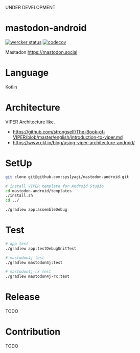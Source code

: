 
UNDER DEVELOPMENT

# mastodon-android

[![wercker status](https://app.wercker.com/status/f1349138cc7a3c6ba5275ee2136560ed/s/master "wercker status")](https://app.wercker.com/project/byKey/f1349138cc7a3c6ba5275ee2136560ed)
[![codecov](https://codecov.io/gh/sys1yagi/mastodon-android/branch/master/graph/badge.svg)](https://codecov.io/gh/sys1yagi/mastodon-android)

Mastadon  https://mastodon.social

# Language

Kotlin

# Architecture

VIPER Architecture like.

- https://github.com/strongself/The-Book-of-VIPER/blob/master/english/introduction-to-viper.md
- https://www.ckl.io/blog/using-viper-architecture-android/

# SetUp


```sh
git clone git@github.com:sys1yagi/mastodon-android.git

# install VIPER template for Android Studio
cd mastodon-android/templates
./install.sh
cd ../

./gradlew app:assembleDebug
```

# Test

```sh
# app test
./gradlew app:testDebugUnitTest

# mastodon4j test
./gradlew mastodon4j:test

# mastodon4j-rx test
./gradlew mastodon4j-rx:test
```

# Release

TODO

# Contribution

TODO

